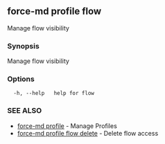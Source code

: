 ## force-md profile flow

Manage flow visibility

### Synopsis

Manage flow visibility

### Options

```
  -h, --help   help for flow
```

### SEE ALSO

* [force-md profile](force-md_profile.md)	 - Manage Profiles
* [force-md profile flow delete](force-md_profile_flow_delete.md)	 - Delete flow access

